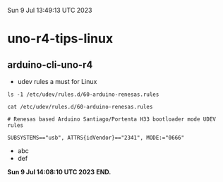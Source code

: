 Sun  9 Jul 13:49:13 UTC 2023


# uno-r4-tips-linux

## arduino-cli-uno-r4

 * udev rules a must for Linux

```
ls -1 /etc/udev/rules.d/60-arduino-renesas.rules

```
```
cat /etc/udev/rules.d/60-arduino-renesas.rules 

# Renesas based Arduino Santiago/Portenta H33 bootloader mode UDEV rules

SUBSYSTEMS=="usb", ATTRS{idVendor}=="2341", MODE:="0666"
```

 * abc
 * def

**Sun  9 Jul 14:08:10 UTC 2023**
**END.**

